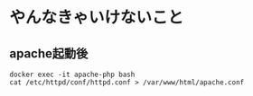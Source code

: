 # やんなきゃいけないこと
## apache起動後
```
docker exec -it apache-php bash
cat /etc/httpd/conf/httpd.conf > /var/www/html/apache.conf
```
